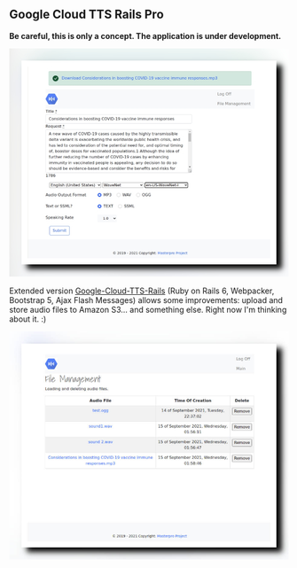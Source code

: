 ## Google Cloud TTS Rails Pro

**Be careful, this is only a concept. The application is under development.**

![Google Cloud TTS Rails Pro](https://github.com/cmirnow/Google-Cloud-Text-to-Speech-Pro/blob/master/public/images/main.jpg)

Extended version [Google-Cloud-TTS-Rails](https://github.com/cmirnow/Google-Cloud-TTS-Rails) (Ruby on Rails 6, Webpacker, Bootstrap 5, Ajax Flash Messages) allows some improvements: upload and store audio files to Amazon S3... and something else. Right now I'm thinking about it. :)

![Google Cloud TTS Rails Pro](https://github.com/cmirnow/Google-Cloud-Text-to-Speech-Pro/blob/master/public/images/file_management.jpg)
